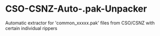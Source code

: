 # CSO-CSNZ-Auto-.pak-Unpacker
Automatic extractor for 'common_xxxxx.pak' files from CSO/CSNZ with certain individual rippers
